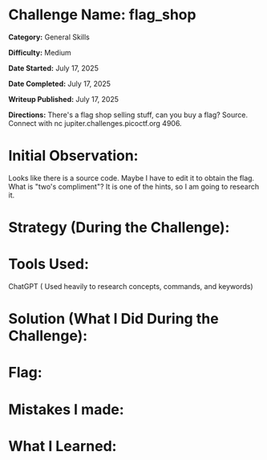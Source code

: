 # Challenge Name: flag_shop

**Category:** General Skills

**Difficulty:** Medium

**Date Started:** July 17, 2025

**Date Completed:** July 17, 2025

**Writeup Published:** July 17, 2025

**Directions:** There's a flag shop selling stuff, can you buy a flag? Source. Connect with nc jupiter.challenges.picoctf.org 4906.

 # Initial Observation: 
Looks like there is a source code. Maybe I have to edit it to obtain the flag. 
What is "two's compliment"? It is one of the hints, so I am going to research it.

 # Strategy (During the Challenge):
 

 # Tools Used:

ChatGPT ( Used heavily to research concepts, commands, and keywords)

# Solution (What I Did During the Challenge): 


# Flag: 


# Mistakes I made:

   
# What I Learned:
